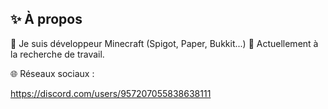 ## ✨ À propos

🔭 Je suis développeur Minecraft (Spigot, Paper, Bukkit...)
🤔 Actuellement à la recherche de travail.

🌐 Réseaux sociaux :

https://discord.com/users/957207055838638111
